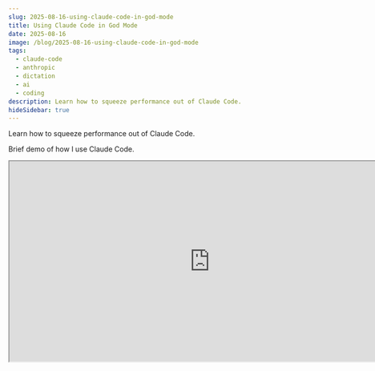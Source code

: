 ```yaml
---
slug: 2025-08-16-using-claude-code-in-god-mode
title: Using Claude Code in God Mode
date: 2025-08-16
image: /blog/2025-08-16-using-claude-code-in-god-mode
tags:
  - claude-code
  - anthropic
  - dictation
  - ai
  - coding
description: Learn how to squeeze performance out of Claude Code.
hideSidebar: true
---
```


Learn how to squeeze performance out of Claude Code.

<!-- truncate -->

<div style={{borderTop: '1px solid #0088CC', margin: '1.5em 0'}} />

Brief demo of how I use Claude Code.

<div className="flex place-items-center justify-center items-center rounded-sm mx-auto">
    <iframe
        src="https://www.youtube.com/embed/E9Q6le-ahaA?si=bUizX39byP5NpFLy"
        width="800"
        height="400"
    />
</div>

<br />

Below you will find the step-by-step guide on how to get here.

## Get started with Claude Code

Install Claude Code.

```
npm install -g @anthropic-ai/claude-code
```

Then run claude in your project of choice:

```
claude
```

It’s that easy. (documentation <a href="https://docs.anthropic.com/en/docs/claude-code/setup" target="_blank">here</a>)

## A. Set up CLAUDE.md

1. Go to the project of interest, and run claude in the terminal there.

<br />

When it is open, run:

```
init
```

Claude will then analyze your codebase in that folder and create a `CLAUDE.md` file that Claude will take into account every time you are working with it.

<p align="center">
    <img width="600" src="/blog/2025-08-16-using-claude-code-in-god-mode_1.png" />
</p>

2. Tweak CLAUDE.md to fit your needs.

<br />

Here’s my recommendation - leave CLAUDE.md as is at the start. As you get more familiar with claude you will understand what you like, but **more importantly**, what you dislike about it.

Here’s where I landed with "my" preferences. (Open source repo <a href="https://github.com/DidierRLopes/CLAUDE.md/blob/main/README.md" target="_blank">here</a>)


```
## 1. Global scope & boundaries

- NEVER run any linters unless explicitly asked.
- NEVER write unit tests unless explicitly asked.
- NEVER refactor code that is outside the scope of the request.
- NEVER run the build; I will run it locally.

## 2. Alignment before starting

- Restate my goal in your own words.
- List unknowns and ask clarifying questions until the request is unambiguous.
- Wait for my confirmation before proceeding.

## 3. Implementation Planning

### 3.1 Plan of attack

- Create a step-by-step plan with small, verifiable commits.
- Include a rollback plan.
- Wait for my go-ahead before writing code.

### 3.2 Change surface

- List all files you expect to modify.
- If you are going to add 1 or more new files ask me permission to do so and explain what is the purpose of each of the files created. And why you couldn't use the others available.
- If you are going to delete 1 or more files ask me permission to do so and tell me what the file used to do and why you want to get rid of it.

### 3.3 Edge cases list

- Enumerate edge cases, failure modes, and concurrency/race concerns.
- State how each will be handled.

### 3.4 Testing strategy

- Assume I will run tests/builds. Do not run the build.
- Add lightweight debug hooks (console.log or equivalent) at key points so I can verify behavior quickly.
- Outline what to test and expected outputs, but only include actual tests if I explicitly ask.

### 3.5 Reuse before rebuild

- Identify existing utilities/hooks/services to reuse.
- If introducing a new abstraction, justify why reuse isn’t sufficient.

### 3.6 MVP first (divide to conquer)

- Propose a simplistic first pass to validate direction (minimal interface, happy path).
- Plan the follow-up phases to complete the full implementation after MVP is confirmed.

## 4. Step phased plan (detailed prompt)

Use the agreed Design/PRD, that we iterated together, as the single source of truth. Before coding, produce a 5–8 step phased plan. Each phase specifies goals, files to touch, and, when helpful, tiny code diffs/pseudocode (<15 lines). Keep phases minimal, shippable, and verifiable.

Deliverables before coding:
- a. Goal restatement & acceptance criteria.
- b. Repo scan & reuse targets.
- c. Implementation plan (5–8 phases) with file changes and small diffs.
- d. Testing strategy with debug logs I can use.
- e. Risks & rollback.
- f. Clarifying questions if any ambiguity remains.

## 5. Code Style & Comments

- Avoid line-by-line comments.
- Comment only where logic is non-obvious.

## 6. During Execution

- If blocked or uncertain, stop and present 2–3 options with pros/cons; confirm before proceeding.
- Stick to the plan and scope; confirm any scope expansion first.
- Keep diffs small and mapped to phases; include the debug logs defined in 3.4.
```

One of the reasons for which it’s important to have such an extensive/detailed prompt is that is VERY easy (I cannot emphasis this enough) to get stuck in a loop.

The amount of times I had to `git restore` or `git stash` and start from scratch is mind blowing. And it happened every single time when I was being too optimistic about Claude being able to one-shot a feature.

<p align="center">
    <img width="600" src="/blog/2025-08-16-using-claude-code-in-god-mode_2.png" />
</p>

Like this lol

The problem with these is that you get a false sense of progress, but you just start digging more and more. And at some point you will realize that you are better to start off from the start. At that time you are maybe like 5/6 prompts in with 8 files modified and a LOT of tokens that went to waste.

A better prompt will not only save you the tokens, but save you the time. It’s worth editing to reflect your goals.

## B. Add notifications for when Claude Code finishes

1. Create a notifier script. Open the Terminal and run:

<br />

```
mkdir -p ~/.claude/scripts

cat > ~/.claude/scripts/notify-end.sh <<'SH'
#!/usr/bin/env bash
# Minimal, dependency-free notification
# Shows a macOS banner + plays a short sound.

TITLE="Claude Code"
MESSAGE="Task complete"

# macOS banner with sound
osascript -e "display notification \"$MESSAGE\" with title \"$TITLE\" sound name \"Glass\""

# Extra: play sound explicitly in case banners are muted
afplay /System/Library/Sounds/Glass.aiff >/dev/null 2>&1 &
SH

chmod +x ~/.claude/scripts/notify-end.sh
```

2. Add a global Claude Code global config. Run this in the terminal:

<br />

```
mkdir -p ~/.claude
```

3. Add the Stop hook in Claude Code’s CLI config - `~/.claude/settings.json`.

Create this minimal file or edit the existing one by merging the "hooks" block correctly:

```json
{
  "hooks": {
    "Stop": [
      {
        "matcher": "",
        "hooks": [
          { "type": "command", "command": "bash ~/.claude/scripts/notify-end.sh" }
        ]
      }
    ]
  }
}
```

4. Test that it works on the terminal.

<br />

```
bash ~/.claude/scripts/notify-end.sh
```

## C. Tips & Tricks

### Compact mode sucks

My experience with /compact is not great at all. The performance drops drastically when that occurs.

Claude code displays: _“Context left until auto-compact: n%”_

My suggestion is that when that number is 10% or less, you ask for Claude to give you a summary of everything that happened up until that point and what are the next steps, without doing any code change.

Then you can copy that. Close that CC window. Open a new CC and paste that.

This allows you to be able to edit the content and have more control over what compact is doing under the hood.

### MCP Server

Don’t be scared to add MCP Servers that make your life easier.

It’s extremely easy to add an MCP Server - it just depends on where the context you want to enhance CC is. Most of the times I just copy-paste the text from either Confluence, a Slack conversation or I drop a voice note (more on this in a second).

But sometimes having an MCP Server can make your life easier, as it enables you to do things where copy-pasting isn’t really an option.

E.g. my favorite is Figma MCP Server - I wrote a post about it <a href="https://didierlopes.com/blog/2025-06-10-how-i-connected-figma-to-cursor-using-mcp/" target="_blank" rel="noopener noreferrer">here</a>. But you can also use browser-tool or puppeteer to have access to the browser and iterate more autonomously.

### Annoying 00~ and 01~ copy paste bug

There’s a <a href="https://github.com/anthropics/claude-code/issues/3134" target="_blank" rel="noopener noreferrer">known bug</a> when launching and exiting Claude Code, it corrupts terminal paste functionality. All subsequent paste operations are prefixed with 00~ and suffixed with 01~. Like this:

<p align="center">
    <img width="600" src="/blog/2025-08-16-using-claude-code-in-god-mode_3.png" />
</p>

I usually just type type `reset` in the terminal and that fixes it.

## D. Speech-to-text

This is a crazy unlock. We are so much faster at speaking than typing.

To be faster at typing than speaking, you generally need to type around 150 words per minute (WPM) or faster. To put this into perspective, an average person types around 40 WPM, and an experienced programmer between 50-75 WPM.

My speed is usually just above 100 WPM (you can test your speed here: https://10fastfingers.com/typing-test/english).

So what I did was enable dictation on Macbook, and set the shortcut for it to be pressing control key twice (and then control once to stop).

<p align="center">
    <img width="600" src="/blog/2025-08-16-using-claude-code-in-god-mode_4.png" />
</p>

And it’s awesome - it allows me to dump a bunch of information extremely fast.

## Appendix

While this allows me to be productive, it also gets the team to start petitions like this 🤣

<p align="center">
    <img width="600" src="/blog/2025-08-16-using-claude-code-in-god-mode_5.png" />
</p>
